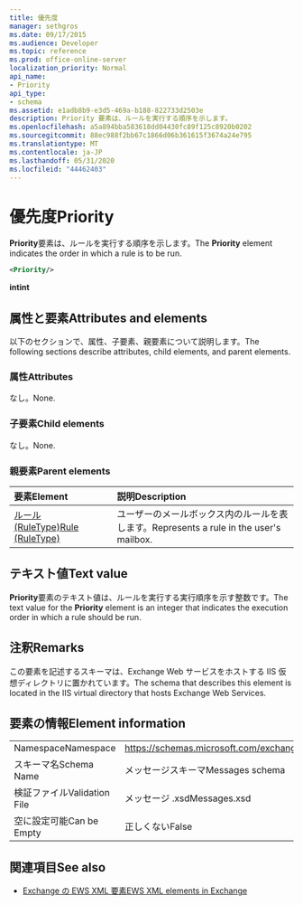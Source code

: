```yaml
---
title: 優先度
manager: sethgros
ms.date: 09/17/2015
ms.audience: Developer
ms.topic: reference
ms.prod: office-online-server
localization_priority: Normal
api_name:
- Priority
api_type:
- schema
ms.assetid: e1adb8b9-e3d5-469a-b188-822733d2503e
description: Priority 要素は、ルールを実行する順序を示します。
ms.openlocfilehash: a5a894bba583618dd04430fc89f125c8920b0202
ms.sourcegitcommit: 88ec988f2bb67c1866d06b361615f3674a24e795
ms.translationtype: MT
ms.contentlocale: ja-JP
ms.lasthandoff: 05/31/2020
ms.locfileid: "44462403"
---
```

# <a name="priority"></a><span data-ttu-id="cc262-103">優先度</span><span class="sxs-lookup"><span data-stu-id="cc262-103">Priority</span></span>

<span data-ttu-id="cc262-104">**Priority**要素は、ルールを実行する順序を示します。</span><span class="sxs-lookup"><span data-stu-id="cc262-104">The **Priority** element indicates the order in which a rule is to be run.</span></span> 
  
```XML
<Priority/>
```

 <span data-ttu-id="cc262-105">**int**</span><span class="sxs-lookup"><span data-stu-id="cc262-105">**int**</span></span>
## <a name="attributes-and-elements"></a><span data-ttu-id="cc262-106">属性と要素</span><span class="sxs-lookup"><span data-stu-id="cc262-106">Attributes and elements</span></span>

<span data-ttu-id="cc262-107">以下のセクションで、属性、子要素、親要素について説明します。</span><span class="sxs-lookup"><span data-stu-id="cc262-107">The following sections describe attributes, child elements, and parent elements.</span></span>
  
### <a name="attributes"></a><span data-ttu-id="cc262-108">属性</span><span class="sxs-lookup"><span data-stu-id="cc262-108">Attributes</span></span>

<span data-ttu-id="cc262-109">なし。</span><span class="sxs-lookup"><span data-stu-id="cc262-109">None.</span></span>
  
### <a name="child-elements"></a><span data-ttu-id="cc262-110">子要素</span><span class="sxs-lookup"><span data-stu-id="cc262-110">Child elements</span></span>

<span data-ttu-id="cc262-111">なし。</span><span class="sxs-lookup"><span data-stu-id="cc262-111">None.</span></span>
  
### <a name="parent-elements"></a><span data-ttu-id="cc262-112">親要素</span><span class="sxs-lookup"><span data-stu-id="cc262-112">Parent elements</span></span>

|<span data-ttu-id="cc262-113">**要素**</span><span class="sxs-lookup"><span data-stu-id="cc262-113">**Element**</span></span>|<span data-ttu-id="cc262-114">**説明**</span><span class="sxs-lookup"><span data-stu-id="cc262-114">**Description**</span></span>|
|:-----|:-----|
|[<span data-ttu-id="cc262-115">ルール (RuleType)</span><span class="sxs-lookup"><span data-stu-id="cc262-115">Rule (RuleType)</span></span>](rule-ruletype.md) <br/> |<span data-ttu-id="cc262-116">ユーザーのメールボックス内のルールを表します。</span><span class="sxs-lookup"><span data-stu-id="cc262-116">Represents a rule in the user's mailbox.</span></span>  <br/> |
   
## <a name="text-value"></a><span data-ttu-id="cc262-117">テキスト値</span><span class="sxs-lookup"><span data-stu-id="cc262-117">Text value</span></span>

<span data-ttu-id="cc262-118">**Priority**要素のテキスト値は、ルールを実行する実行順序を示す整数です。</span><span class="sxs-lookup"><span data-stu-id="cc262-118">The text value for the **Priority** element is an integer that indicates the execution order in which a rule should be run.</span></span> 
  
## <a name="remarks"></a><span data-ttu-id="cc262-119">注釈</span><span class="sxs-lookup"><span data-stu-id="cc262-119">Remarks</span></span>

<span data-ttu-id="cc262-120">この要素を記述するスキーマは、Exchange Web サービスをホストする IIS 仮想ディレクトリに置かれています。</span><span class="sxs-lookup"><span data-stu-id="cc262-120">The schema that describes this element is located in the IIS virtual directory that hosts Exchange Web Services.</span></span>
  
## <a name="element-information"></a><span data-ttu-id="cc262-121">要素の情報</span><span class="sxs-lookup"><span data-stu-id="cc262-121">Element information</span></span>

|||
|:-----|:-----|
|<span data-ttu-id="cc262-122">Namespace</span><span class="sxs-lookup"><span data-stu-id="cc262-122">Namespace</span></span>  <br/> |https://schemas.microsoft.com/exchange/services/2006/messages  <br/> |
|<span data-ttu-id="cc262-123">スキーマ名</span><span class="sxs-lookup"><span data-stu-id="cc262-123">Schema Name</span></span>  <br/> |<span data-ttu-id="cc262-124">メッセージスキーマ</span><span class="sxs-lookup"><span data-stu-id="cc262-124">Messages schema</span></span>  <br/> |
|<span data-ttu-id="cc262-125">検証ファイル</span><span class="sxs-lookup"><span data-stu-id="cc262-125">Validation File</span></span>  <br/> |<span data-ttu-id="cc262-126">メッセージ .xsd</span><span class="sxs-lookup"><span data-stu-id="cc262-126">Messages.xsd</span></span>  <br/> |
|<span data-ttu-id="cc262-127">空に設定可能</span><span class="sxs-lookup"><span data-stu-id="cc262-127">Can be Empty</span></span>  <br/> |<span data-ttu-id="cc262-128">正しくない</span><span class="sxs-lookup"><span data-stu-id="cc262-128">False</span></span>  <br/> |
   
## <a name="see-also"></a><span data-ttu-id="cc262-129">関連項目</span><span class="sxs-lookup"><span data-stu-id="cc262-129">See also</span></span>



- [<span data-ttu-id="cc262-130">Exchange の EWS XML 要素</span><span class="sxs-lookup"><span data-stu-id="cc262-130">EWS XML elements in Exchange</span></span>](ews-xml-elements-in-exchange.md)

